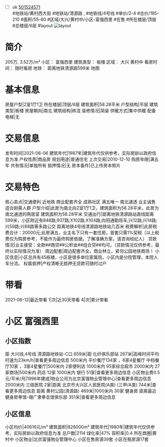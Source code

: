 - [ ] ok [501524571](https://bj.5i5j.com/ershoufang/501524571.html)  
 #地铁站/黄村西大街 #地铁站/清源路 ,  #地铁线/4号线
#单价/2-4 #总价/195-210 #面积/55-60   #区域/大兴/黄村中/小区-富强西里 #在售 #所在楼层/顶层 #总楼层/6层 #layout 
![layout](http://image2a.5i5j.com/bdir/layout/9a116cd8a1ba4d96857b272264673e23.jpg_P5.jpg) 
# 简介 
 205万,  3.52万/m² 
小区： 富强西里
建筑类型： 板楼
区域： 大兴 黄村中
看房时间： 随时看房
地铁： 距离地铁清源路599米 地图
# 基本信息 
 房屋户型|2室1厅1卫
所在楼层|顶层/6层
建筑面积|58.28平米
户型结构|平层
建筑类型|板楼
房屋朝向|南北
建筑结构|砖混
装修情况|简装
供暖方式|集中供暖
配备电梯|无
# 交易信息 
 发布时间|2021-06-06
建筑年代|1987年|建筑年代仅供参考，实际房龄以政府信息为准
产权性质|商品房
规划用途|普通住宅
上次交易|2010-12-10
购房年限|满五年
共有情况|单独所有
抵押情况|无
房本备件|已上传房本照片
# 交易特色 
 核心卖点|交通便利 近地铁 商业配套齐全 成熟社区  满五唯一  南北通透 业主诚售  适合刚需人群
户型介绍|此房为南北向2室1厅1卫，建筑面积为58.28平米，此房为南北通透的两居室 建筑面积为58.28平米
交通出行|距离地铁清源路站直线距离599米，小区附近有848路;937路;X102路;X104路;向阳通勤班车;兴12路;兴14路;兴59路;兴68路等多路公交  距离地铁4号线清源路地铁站几百米
税费解析|此房税费合计：20000元;此房满五，业主名下只有一套住房。首套只需1%契税（以上税费仅为购房参考，不能作为最终购房依据，了解准确方案，请咨询经纪人）
贷款情况|业主接受：全款##商贷##公积金##组合贷##均可。（贷款情况仅供参考，最终以实际情况为准）
周边配套|周边配套齐全，商业林立，紧邻公园地铁商场！
小区信息|小区总共有45栋楼，小区是很多单位家属院。小区内是分院管理，本院人车分流。
权属抵押|产权清晰无抵押无贷款可随时过户
# 带看 
 2021-08-12|最近带看	 1|次|近30天带看	 4|次|累计带看
# 小区 富强西里
## 小区指数 
 距 大兴线,4号线 清源路地铁站-C口 659米|距 化纤俱乐部站 267米|高峰时间平均时速为23km/h|查看更多周边信息
500米内 平价餐厅134家 ，6家4星餐厅
中档餐厅10家 ，3家4星餐厅|500米内 2家便利店
1000米内 95家综合超市
2000米内 27家商场|500米内 药店 12家
1000米内 银行 51家|查看更多周边信息
小区物业费0.5元/平米/月|1996年建成|物业公司为北京富强物业管理中心|查看更多周边信息
2000米内 三级医院 2家|距离 北京市大兴区人民医院(A类) (三甲/A类) 744米|查看更多周边信息
距离 黄村公园(清源路) 469米|1000米内 30家 健身房
距离最近健身房拳馆-翊广隶拳击馆俱乐部 351米|查看更多周边信息
## 小区信息 
 小区均价|40616元/m²
建筑面积|826000m²
建筑年代|1980年|建筑年代仅供参考，实际房龄以政府信息为准
总户数|2114
绿化率|47%
容积率|0.4
所在商圈|黄村中
小区物业|北京富强物业管理中心
小区在售房源39套
小区在租房源17套
